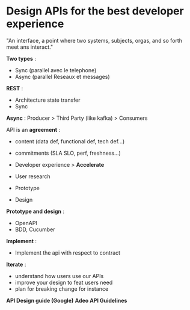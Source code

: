 # Design APIs for the best developer experience

"An interface, a point where two systems, subjects, orgas, and so forth meet ans interact."

**Two types** :
 - Sync (parallel avec le telephone)
 - Async (parallel Reseaux et messages)

**REST** :
- Architecture state transfer
- Sync

**Async** :
 Producer > Third Party (like kafka) > Consumers

API is an **agreement** :
 - content (data def, functional def, tech def...)
 - commitments (SLA SLO, perf, freshness...)

 - Developer experience > **Accelerate**
 - User research
 - Prototype
 - Design 

**Prototype and design** :
 - OpenAPI
 - BDD, Cucumber

**Implement** :
 - Implement the api with respect to contract

**Iterate** :
 - understand how users use our APIs
 - improve your design to feat users need
 - plan for breaking change for instance 

**API Design guide (Google)**
**Adeo API Guidelines**